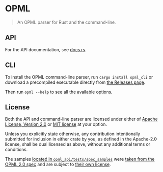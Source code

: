 # OPML

> An OPML parser for Rust and the command-line.

## API

For the API documentation, see [docs.rs](https://docs.rs/opml).

## CLI

To install the OPML command-line parser, run `cargo install opml_cli` or download a precompiled executable directly from [the Releases page](https://github.com/Holllo/opml/releases/latest).

Then run `opml --help` to see all the available options.

## License

Both the API and command-line parser are licensed under either of [Apache License, Version 2.0](https://github.com/Holllo/opml/blob/main/LICENSE-Apache) or [MIT license](https://github.com/Holllo/opml/blob/main/LICENSE-MIT) at your option.

Unless you explicitly state otherwise, any contribution intentionally submitted for inclusion in either crate by you, as defined in the Apache-2.0 license, shall be dual licensed as above, without any additional terms or conditions.

The samples [located in `opml_api/tests/spec_samples`](https://github.com/Holllo/opml/tree/main/opml_api/tests/spec_samples) were [taken from the OPML 2.0 spec](http://dev.opml.org/spec2.html#examples) and are subject to [their own license](https://github.com/Holllo/opml/blob/main/opml_api/tests/spec_samples/LICENSE).
